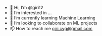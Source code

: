 - 👋 Hi, I’m @giri12
- 👀 I’m interested in ...
- 🌱 I’m currently learning Machine Learning
- 💞️ I’m looking to collaborate on ML projects
- 📫 How to reach me giri.cvg@gmail.com

<!---
giri12/giri12 is a ✨ special ✨ repository because its `README.md` (this file) appears on your GitHub profile.
You can click the Preview link to take a look at your changes.
https://ipfs.io/ipfs/QmX9LfQhDG8w9BGsfssoTmf12cgYsdGso8purCe9j13MoZ/1Tree.json,
 https://ipfs.io/ipfs/QmX9LfQhDG8w9BGsfssoTmf12cgYsdGso8purCe9j13MoZ/2Trees.json,
 https://ipfs.io/ipfs/QmX9LfQhDG8w9BGsfssoTmf12cgYsdGso8purCe9j13MoZ/3Trees.json,
 https://ipfs.io/ipfs/QmX9LfQhDG8w9BGsfssoTmf12cgYsdGso8purCe9j13MoZ/4Trees.json,
 https://ipfs.io/ipfs/QmX9LfQhDG8w9BGsfssoTmf12cgYsdGso8purCe9j13MoZ/5Trees.json,
 https://ipfs.io/ipfs/QmX9LfQhDG8w9BGsfssoTmf12cgYsdGso8purCe9j13MoZ/10Trees.json,
 https://ipfs.io/ipfs/QmX9LfQhDG8w9BGsfssoTmf12cgYsdGso8purCe9j13MoZ/15Trees.json,
 https://ipfs.io/ipfs/QmX9LfQhDG8w9BGsfssoTmf12cgYsdGso8purCe9j13MoZ/20Trees.json 
--->
